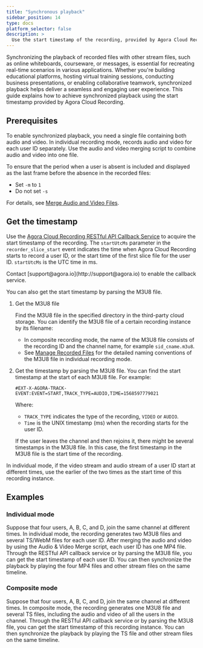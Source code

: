 ```yaml
---
title: "Synchronous playback"
sidebar_position: 14
type: docs
platform_selector: false
description: >
  Use the start timestamp of the recording, provided by Agora Cloud Recording, to achieve synchronized playbac
---
```


Synchronizing the playback of recorded files with other stream files, such as online whiteboards, courseware, or messages, is essential for recreating real-time scenarios in various applications. Whether you're building educational platforms, hosting virtual training sessions, conducting business presentations, or enabling collaborative teamwork, synchronized playback helps deliver a seamless and engaging user experience. This guide explains how to achieve synchronized playback using the start timestamp provided by Agora Cloud Recording.

## Prerequisites

To enable synchronized playback, you need a single file containing both audio and video. In individual recording mode, <Vpd k="NAME" /> records audio and video for each user ID separately. Use the audio and video merging script to combine audio and video into one file.

To ensure that the period when a user is absent is included and displayed as the last frame before the absence in the recorded files:
- Set `-m` to `1` 
- Do not set `-s`

For details, see [Merge Audio and Video Files](../develop/merge-files).

## Get the timestamp

Use the [Agora Cloud Recording RESTful API Callback Service](../reference/rest-api-overview) to acquire the start timestamp of the recording. The `startUtcMs` parameter in the `recorder_slice_start` event indicates the time when Agora Cloud Recording starts to record a user ID, or the start time of the first slice file for the user ID. `startUtcMs` is the UTC time in ms.

<Admonition type="info">
Contact [support@agora.io](http://support@agora.io) to enable the callback service. 
</Admonition>

You can also get the start timestamp by parsing the M3U8 file.

1. Get the M3U8 file

    Find the M3U8 file in the specified directory in the third-party cloud storage. You can identify the M3U8 file of a certain recording instance by its filename:
    
    - In composite recording mode, the name of the M3U8 file consists of the recording ID and the channel name, for example `sid_cname.m3u8`.
    - See [Manage Recorded Files](../develop/manage-files) for the detailed naming conventions of the M3U8 file in individual recording mode.

2. Get the timestamp by parsing the M3U8 file. You can find the start timestamp at the start of each M3U8 file. For example:

    ```
    #EXT-X-AGORA-TRACK-EVENT:EVENT=START,TRACK_TYPE=AUDIO,TIME=1568597779021
    ```

    Where: 
    - `TRACK_TYPE` indicates the type of the recording, `VIDEO` or `AUDIO`. 
    - `Time` is the UNIX timestamp (ms) when the recording starts for the user ID. 
    
    If the user leaves the channel and then rejoins it, there might be several timestamps in the M3U8 file. In this case, the first timestamp in the M3U8 file is the start time of the recording.

<Admonition type="info">
In individual mode, if the video stream and audio stream of a user ID start at different times, use the earlier of the two times as the start time of this recording instance.
</Admonition>

## Examples

### Individual mode

Suppose that four users, A, B, C, and D, join the same channel at different times. In individual mode, the recording generates two M3U8 files and several TS/WebM files for each user ID. After merging the audio and video by using the Audio & Video Merge script, each user ID has one MP4 file. Through the RESTful API callback service or by parsing the M3U8 file, you can get the start timestamp of each user ID. You can then synchronize the playback by playing the four MP4 files and other stream files on the same timeline.

### Composite mode

Suppose that four users, A, B, C, and D, join the same channel at different times. In composite mode, the recording generates one M3U8 file and several TS files, including the audio and video of all the users in the channel. Through the RESTful API callback service or by parsing the M3U8 file, you can get the start timestamp of this recording instance. You can then synchronize the playback by playing the TS file and other stream files on the same timeline.
